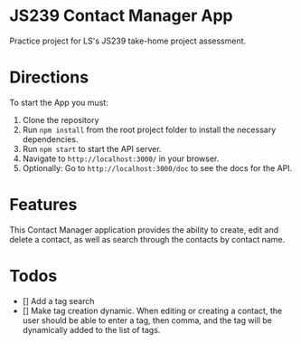 # JS239 Contact Manager App

Practice project for LS's JS239 take-home project assessment.

# Directions

To start the App you must:

1. Clone the repository
2. Run `npm install` from the root project folder to install the necessary dependencies.
3. Run `npm start` to start the API server.
4. Navigate to `http://localhost:3000/` in your browser.
5. Optionally: Go to `http://localhost:3000/doc` to see the docs for the API.

# Features

This Contact Manager application provides the ability to create, edit and delete a contact, as well as search through the contacts by contact name.

# Todos

- [] Add a tag search
- [] Make tag creation dynamic. When editing or creating a contact, the user should be able to enter a tag, then comma, and the tag will be dynamically added to the list of tags. 